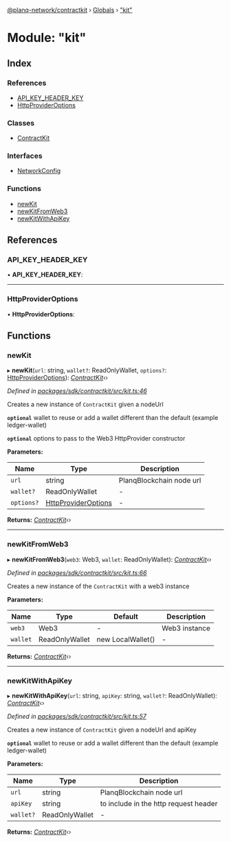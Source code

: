 [@planq-network/contractkit](../README.md) › [Globals](../globals.md) › ["kit"](_kit_.md)

# Module: "kit"

## Index

### References

* [API_KEY_HEADER_KEY](_kit_.md#api_key_header_key)
* [HttpProviderOptions](_kit_.md#httpprovideroptions)

### Classes

* [ContractKit](../classes/_kit_.contractkit.md)

### Interfaces

* [NetworkConfig](../interfaces/_kit_.networkconfig.md)

### Functions

* [newKit](_kit_.md#newkit)
* [newKitFromWeb3](_kit_.md#newkitfromweb3)
* [newKitWithApiKey](_kit_.md#newkitwithapikey)

## References

###  API_KEY_HEADER_KEY

• **API_KEY_HEADER_KEY**:

___

###  HttpProviderOptions

• **HttpProviderOptions**:

## Functions

###  newKit

▸ **newKit**(`url`: string, `wallet?`: ReadOnlyWallet, `options?`: [HttpProviderOptions](_kit_.md#httpprovideroptions)): *[ContractKit](../classes/_kit_.contractkit.md)‹›*

*Defined in [packages/sdk/contractkit/src/kit.ts:46](https://github.com/planq-network/planq-sdk/blob/master/packages/sdk/contractkit/src/kit.ts#L46)*

Creates a new instance of `ContractKit` given a nodeUrl

**`optional`** wallet to reuse or add a wallet different than the default (example ledger-wallet)

**`optional`** options to pass to the Web3 HttpProvider constructor

**Parameters:**

Name | Type | Description |
------ | ------ | ------ |
`url` | string | PlanqBlockchain node url |
`wallet?` | ReadOnlyWallet | - |
`options?` | [HttpProviderOptions](_kit_.md#httpprovideroptions) | - |

**Returns:** *[ContractKit](../classes/_kit_.contractkit.md)‹›*

___

###  newKitFromWeb3

▸ **newKitFromWeb3**(`web3`: Web3, `wallet`: ReadOnlyWallet): *[ContractKit](../classes/_kit_.contractkit.md)‹›*

*Defined in [packages/sdk/contractkit/src/kit.ts:66](https://github.com/planq-network/planq-sdk/blob/master/packages/sdk/contractkit/src/kit.ts#L66)*

Creates a new instance of the `ContractKit` with a web3 instance

**Parameters:**

Name | Type | Default | Description |
------ | ------ | ------ | ------ |
`web3` | Web3 | - | Web3 instance  |
`wallet` | ReadOnlyWallet | new LocalWallet() | - |

**Returns:** *[ContractKit](../classes/_kit_.contractkit.md)‹›*

___

###  newKitWithApiKey

▸ **newKitWithApiKey**(`url`: string, `apiKey`: string, `wallet?`: ReadOnlyWallet): *[ContractKit](../classes/_kit_.contractkit.md)‹›*

*Defined in [packages/sdk/contractkit/src/kit.ts:57](https://github.com/planq-network/planq-sdk/blob/master/packages/sdk/contractkit/src/kit.ts#L57)*

Creates a new instance of `ContractKit` given a nodeUrl and apiKey

**`optional`** wallet to reuse or add a wallet different than the default (example ledger-wallet)

**Parameters:**

Name | Type | Description |
------ | ------ | ------ |
`url` | string | PlanqBlockchain node url |
`apiKey` | string | to include in the http request header |
`wallet?` | ReadOnlyWallet | - |

**Returns:** *[ContractKit](../classes/_kit_.contractkit.md)‹›*
